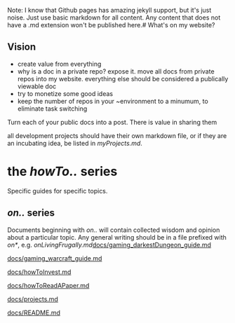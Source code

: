 Note: I know that Github pages has amazing jekyll support, but it's just noise.
Just use basic markdown for all content. Any content that does not have a .md
extension won't be published here.# What's on my website?

## Vision
- create value from everything
- why is a doc in a private repo? expose it. move all docs from private repos into my website. everything else should be considered a publically viewable doc
- try to monetize some good ideas
- keep the number of repos in your ~environment to a minumum, to eliminate task switching


Turn each of your public docs into a post.
There is value in sharing them

all development projects should have their own markdown file, or if they are an
incubating idea, be listed in _myProjects.md_.

# the _howTo.._ series
Specific guides for specific topics.

## _on.._ series
Documents beginning with _on.._ will contain collected wisdom and opinion about
a particular topic.
Any general writing should be in a file prefixed with _on*_, e.g.
*onLivingFrugally.md*[docs/gaming_darkestDungeon_guide.md](docs/gaming_darkestDungeon_guide.md)

[docs/gaming_warcraft_guide.md](docs/gaming_warcraft_guide.md)

[docs/howToInvest.md](docs/howToInvest.md)

[docs/howToReadAPaper.md](docs/howToReadAPaper.md)

[docs/projects.md](docs/projects.md)

[docs/README.md](docs/README.md)

